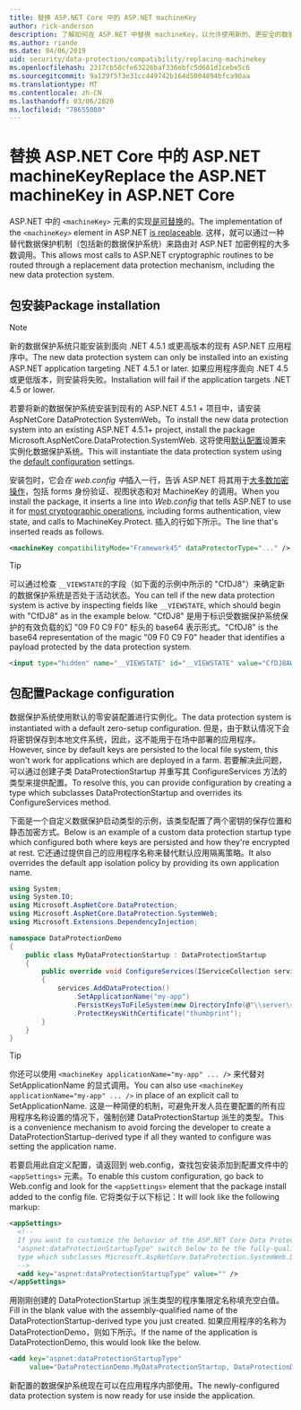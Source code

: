```yaml
---
title: 替换 ASP.NET Core 中的 ASP.NET machineKey
author: rick-anderson
description: 了解如何在 ASP.NET 中替换 machineKey，以允许使用新的、更安全的数据保护系统。
ms.author: riande
ms.date: 04/06/2019
uid: security/data-protection/compatibility/replacing-machinekey
ms.openlocfilehash: 2317cb50cfe63226baf336ebfc5d681d1cebe5c6
ms.sourcegitcommit: 9a129f5f3e31cc449742b164d5004894bfca90aa
ms.translationtype: MT
ms.contentlocale: zh-CN
ms.lasthandoff: 03/06/2020
ms.locfileid: "78655080"
---
```

# <a name="replace-the-aspnet-machinekey-in-aspnet-core"></a><span data-ttu-id="0d54e-103">替换 ASP.NET Core 中的 ASP.NET machineKey</span><span class="sxs-lookup"><span data-stu-id="0d54e-103">Replace the ASP.NET machineKey in ASP.NET Core</span></span>

<a name="compatibility-replacing-machinekey"></a>

<span data-ttu-id="0d54e-104">ASP.NET 中的 `<machineKey>` 元素的实现[是可替换](https://blogs.msdn.microsoft.com/webdev/2012/10/23/cryptographic-improvements-in-asp-net-4-5-pt-2/)的。</span><span class="sxs-lookup"><span data-stu-id="0d54e-104">The implementation of the `<machineKey>` element in ASP.NET [is replaceable](https://blogs.msdn.microsoft.com/webdev/2012/10/23/cryptographic-improvements-in-asp-net-4-5-pt-2/).</span></span> <span data-ttu-id="0d54e-105">这样，就可以通过一种替代数据保护机制（包括新的数据保护系统）来路由对 ASP.NET 加密例程的大多数调用。</span><span class="sxs-lookup"><span data-stu-id="0d54e-105">This allows most calls to ASP.NET cryptographic routines to be routed through a replacement data protection mechanism, including the new data protection system.</span></span>

## <a name="package-installation"></a><span data-ttu-id="0d54e-106">包安装</span><span class="sxs-lookup"><span data-stu-id="0d54e-106">Package installation</span></span>

> [!NOTE]
> <span data-ttu-id="0d54e-107">新的数据保护系统只能安装到面向 .NET 4.5.1 或更高版本的现有 ASP.NET 应用程序中。</span><span class="sxs-lookup"><span data-stu-id="0d54e-107">The new data protection system can only be installed into an existing ASP.NET application targeting .NET 4.5.1 or later.</span></span> <span data-ttu-id="0d54e-108">如果应用程序面向 .NET 4.5 或更低版本，则安装将失败。</span><span class="sxs-lookup"><span data-stu-id="0d54e-108">Installation will fail if the application targets .NET 4.5 or lower.</span></span>

<span data-ttu-id="0d54e-109">若要将新的数据保护系统安装到现有的 ASP.NET 4.5.1 + 项目中，请安装 AspNetCore DataProtection SystemWeb。</span><span class="sxs-lookup"><span data-stu-id="0d54e-109">To install the new data protection system into an existing ASP.NET 4.5.1+ project, install the package Microsoft.AspNetCore.DataProtection.SystemWeb.</span></span> <span data-ttu-id="0d54e-110">这将使用[默认配置](xref:security/data-protection/configuration/default-settings)设置来实例化数据保护系统。</span><span class="sxs-lookup"><span data-stu-id="0d54e-110">This will instantiate the data protection system using the [default configuration](xref:security/data-protection/configuration/default-settings) settings.</span></span>

<span data-ttu-id="0d54e-111">安装包时，它会*在 web.config 中*插入一行，告诉 ASP.NET 将其用于[大多数加密操作](https://blogs.msdn.microsoft.com/webdev/2012/10/23/cryptographic-improvements-in-asp-net-4-5-pt-2/)，包括 forms 身份验证、视图状态和对 MachineKey 的调用。</span><span class="sxs-lookup"><span data-stu-id="0d54e-111">When you install the package, it inserts a line into *Web.config* that tells ASP.NET to use it for [most cryptographic operations](https://blogs.msdn.microsoft.com/webdev/2012/10/23/cryptographic-improvements-in-asp-net-4-5-pt-2/), including forms authentication, view state, and calls to MachineKey.Protect.</span></span> <span data-ttu-id="0d54e-112">插入的行如下所示。</span><span class="sxs-lookup"><span data-stu-id="0d54e-112">The line that's inserted reads as follows.</span></span>

```xml
<machineKey compatibilityMode="Framework45" dataProtectorType="..." />
```

>[!TIP]
> <span data-ttu-id="0d54e-113">可以通过检查 `__VIEWSTATE`的字段（如下面的示例中所示的 "CfDJ8"）来确定新的数据保护系统是否处于活动状态。</span><span class="sxs-lookup"><span data-stu-id="0d54e-113">You can tell if the new data protection system is active by inspecting fields like `__VIEWSTATE`, which should begin with "CfDJ8" as in the example below.</span></span> <span data-ttu-id="0d54e-114">"CfDJ8" 是用于标识受数据保护系统保护的有效负载的幻 "09 F0 C9 F0" 标头的 base64 表示形式。</span><span class="sxs-lookup"><span data-stu-id="0d54e-114">"CfDJ8" is the base64 representation of the magic "09 F0 C9 F0" header that identifies a payload protected by the data protection system.</span></span>

```html
<input type="hidden" name="__VIEWSTATE" id="__VIEWSTATE" value="CfDJ8AWPr2EQPTBGs3L2GCZOpk...">
```

## <a name="package-configuration"></a><span data-ttu-id="0d54e-115">包配置</span><span class="sxs-lookup"><span data-stu-id="0d54e-115">Package configuration</span></span>

<span data-ttu-id="0d54e-116">数据保护系统使用默认的零安装配置进行实例化。</span><span class="sxs-lookup"><span data-stu-id="0d54e-116">The data protection system is instantiated with a default zero-setup configuration.</span></span> <span data-ttu-id="0d54e-117">但是，由于默认情况下会将密钥保存到本地文件系统，因此，这不能用于在场中部署的应用程序。</span><span class="sxs-lookup"><span data-stu-id="0d54e-117">However, since by default keys are persisted to the local file system, this won't work for applications which are deployed in a farm.</span></span> <span data-ttu-id="0d54e-118">若要解决此问题，可以通过创建子类 DataProtectionStartup 并重写其 ConfigureServices 方法的类型来提供配置。</span><span class="sxs-lookup"><span data-stu-id="0d54e-118">To resolve this, you can provide configuration by creating a type which subclasses DataProtectionStartup and overrides its ConfigureServices method.</span></span>

<span data-ttu-id="0d54e-119">下面是一个自定义数据保护启动类型的示例，该类型配置了两个密钥的保存位置和静态加密方式。</span><span class="sxs-lookup"><span data-stu-id="0d54e-119">Below is an example of a custom data protection startup type which configured both where keys are persisted and how they're encrypted at rest.</span></span> <span data-ttu-id="0d54e-120">它还通过提供自己的应用程序名称来替代默认应用隔离策略。</span><span class="sxs-lookup"><span data-stu-id="0d54e-120">It also overrides the default app isolation policy by providing its own application name.</span></span>

```csharp
using System;
using System.IO;
using Microsoft.AspNetCore.DataProtection;
using Microsoft.AspNetCore.DataProtection.SystemWeb;
using Microsoft.Extensions.DependencyInjection;

namespace DataProtectionDemo
{
    public class MyDataProtectionStartup : DataProtectionStartup
    {
        public override void ConfigureServices(IServiceCollection services)
        {
            services.AddDataProtection()
                .SetApplicationName("my-app")
                .PersistKeysToFileSystem(new DirectoryInfo(@"\\server\share\myapp-keys\"))
                .ProtectKeysWithCertificate("thumbprint");
        }
    }
}
```

>[!TIP]
> <span data-ttu-id="0d54e-121">你还可以使用 `<machineKey applicationName="my-app" ... />` 来代替对 SetApplicationName 的显式调用。</span><span class="sxs-lookup"><span data-stu-id="0d54e-121">You can also use `<machineKey applicationName="my-app" ... />` in place of an explicit call to SetApplicationName.</span></span> <span data-ttu-id="0d54e-122">这是一种简便的机制，可避免开发人员在要配置的所有应用程序名称设置的情况下，强制创建 DataProtectionStartup 派生的类型。</span><span class="sxs-lookup"><span data-stu-id="0d54e-122">This is a convenience mechanism to avoid forcing the developer to create a DataProtectionStartup-derived type if all they wanted to configure was setting the application name.</span></span>

<span data-ttu-id="0d54e-123">若要启用此自定义配置，请返回到 web.config，查找包安装添加到配置文件中的 `<appSettings>` 元素。</span><span class="sxs-lookup"><span data-stu-id="0d54e-123">To enable this custom configuration, go back to Web.config and look for the `<appSettings>` element that the package install added to the config file.</span></span> <span data-ttu-id="0d54e-124">它将类似于以下标记：</span><span class="sxs-lookup"><span data-stu-id="0d54e-124">It will look like the following markup:</span></span>

```xml
<appSettings>
  <!--
  If you want to customize the behavior of the ASP.NET Core Data Protection stack, set the
  "aspnet:dataProtectionStartupType" switch below to be the fully-qualified name of a
  type which subclasses Microsoft.AspNetCore.DataProtection.SystemWeb.DataProtectionStartup.
  -->
  <add key="aspnet:dataProtectionStartupType" value="" />
</appSettings>
```

<span data-ttu-id="0d54e-125">用刚刚创建的 DataProtectionStartup 派生类型的程序集限定名称填充空白值。</span><span class="sxs-lookup"><span data-stu-id="0d54e-125">Fill in the blank value with the assembly-qualified name of the DataProtectionStartup-derived type you just created.</span></span> <span data-ttu-id="0d54e-126">如果应用程序的名称为 DataProtectionDemo，则如下所示。</span><span class="sxs-lookup"><span data-stu-id="0d54e-126">If the name of the application is DataProtectionDemo, this would look like the below.</span></span>

```xml
<add key="aspnet:dataProtectionStartupType"
     value="DataProtectionDemo.MyDataProtectionStartup, DataProtectionDemo" />
```

<span data-ttu-id="0d54e-127">新配置的数据保护系统现在可以在应用程序内部使用。</span><span class="sxs-lookup"><span data-stu-id="0d54e-127">The newly-configured data protection system is now ready for use inside the application.</span></span>
